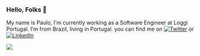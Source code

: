 ### Hello, Folks 👋

My name is Paulo, I'm currently working as a Software Engineer at Loggi Portugal. I'm from Brazil, living in Portugal.
you can find me on <a href="https://twitter.com/paulrocost" rel="nofollow"><img src="https://camo.githubusercontent.com/f649fe6a8f323f310d270b1f081e988cb21f240c4627baf7f92639f3931e31d5/687474703a2f2f692e696d6775722e636f6d2f77577a583975422e706e67" alt="Twitter" title="twitter icon without padding" data-canonical-src="http://i.imgur.com/wWzX9uB.png" style="max-width: 100%;"></a> or <a href="https://www.linkedin.com/in/paulo-leite-74915424/" rel="nofollow"><img src="https://raw.githubusercontent.com/MartinHeinz/MartinHeinz/master/linkedin-3-16.png" alt="LinkedIn" title="LinkedIn icon without padding" style="max-width: 100%;"></a>

<img align="center" src="https://github-readme-stats.vercel.app/api/top-langs/?username=paulrocost&theme=radical" />


